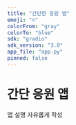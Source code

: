 ```yaml
---
title: "간단한 응원 앱"
emoji: "☺️"
colorFrom: "gray"
colorTo: "blue"
sdk: "gradio"
sdk_version: "3.0"
app_file: "app.py"
pinned: false
---
```


# 간단 응원 앱
앱 설명 자유롭게 작성
